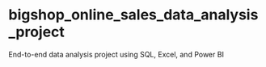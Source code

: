 # bigshop_online_sales_data_analysis_project
End-to-end data analysis project using SQL, Excel, and Power BI

